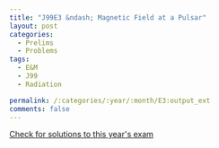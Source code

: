 ```yaml
---
title: "J99E3 &ndash; Magnetic Field at a Pulsar"
layout: post
categories:
  - Prelims
  - Problems
tags:
  - E&M
  - J99
  - Radiation

permalink: /:categories/:year/:month/E3:output_ext
comments: false
---
```

<object data="1999J3E.pdf" type="application/pdf" width="100%" height="500"></object>
<div class="message"><a href='https://princetonprelim.com/prelim/2/'>Check for solutions to this year's exam</a></div>